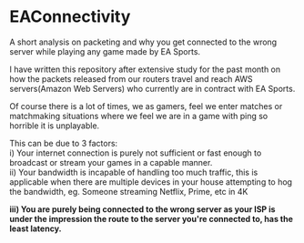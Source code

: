 # EAConnectivity
A short analysis on packeting and why you get connected to the wrong server while playing any game made by EA Sports.


I have written this repository after extensive study for the past month on how the packets released from our routers travel and reach AWS servers(Amazon Web Servers) who currently are in contract with EA Sports.

Of course there is a lot of times, we as gamers, feel we enter matches or matchmaking situations where we feel we are in a game with ping so horrible it is unplayable.

This can be due to 3 factors:
<br>
i) Your internet connection is purely not sufficient or fast enough to broadcast or stream your games in a capable manner.
<br>
ii) Your bandwidth is incapable of handling too much traffic, this is applicable when there are multiple devices in your house attempting to hog the bandwidth, eg. Someone streaming Netflix, Prime, etc in 4K

<b>iii) You are purely being connected to the wrong server as your ISP is under the impression the route to the server you're connected to, has the least latency.<b>
 
  
